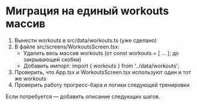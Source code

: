 # Миграция на единый workouts массив

1. Вынести workouts в src/data/workouts.ts (уже сделано)
2. В файле src/screens/WorkoutsScreen.tsx:
   - Удалить весь массив workouts (от const workouts = [ ... ]; до закрывающей скобки)
   - Добавить импорт: import { workouts } from '../data/workouts';
3. Проверить, что App.tsx и WorkoutsScreen.tsx используют один и тот же workouts
4. Проверить работу прогресс-бара и логики следующей тренировки

Если потребуется — добавить описание следующих шагов.
